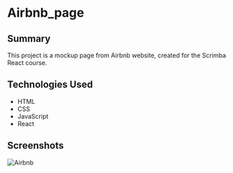 # Airbnb_page  

## Summary  
This project is a mockup page from Airbnb website, created for the Scrimba React course.  

## Technologies Used  
- HTML  
- CSS
- JavaScript
- React

## Screenshots
  
![Airbnb](https://github.com/user-attachments/assets/4696b136-5551-4969-bc8f-04a8a80315ab)
